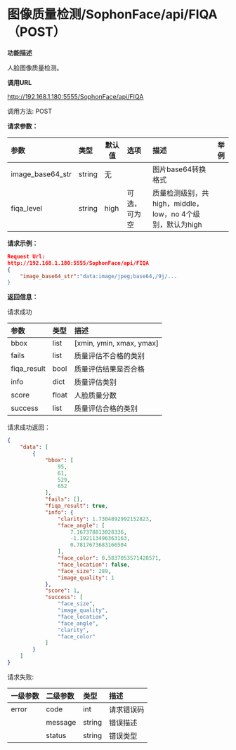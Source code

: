 # 图像质量检测/SophonFace/api/FIQA（POST）

**功能描述**

人脸图像质量检测。

**调用URL**

http://192.168.1.180:5555/SophonFace/api/FIQA

调用方法: POST

**请求参数：**

| 参数             | 类型   | 默认值 | 选项         | 描述                                                      | 举例 |
| :--------------- | :----- | ------ | :----------- | :-------------------------------------------------------- | ---- |
| image_base64_str | string | 无     |              | 图片base64转换格式                                        |      |
| fiqa_level       | string | high   | 可选，可为空 | 质量检测级别，共high，middle，low，no 4个级别，默认为high |      |

**请求示例：**

```json
Request Url:
http://192.168.1.180:5555/SophonFace/api/FIQA
{
    "image_base64_str":"data:image/jpeg;base64,/9j/...
}
```



**返回信息：**

请求成功

| 参数        | 类型  | 描述                     |
| :---------- | :---- | :----------------------- |
| bbox        | list  | [xmin, ymin, xmax, ymax] |
| fails       | list  | 质量评估不合格的类别     |
| fiqa_result | bool  | 质量评估结果是否合格     |
| info        | dict  | 质量评估类别             |
| score       | float | 人脸质量分数             |
| success     | list  | 质量评估合格的类别       |

请求成功返回：

```json
{
    "data": [
        {
            "bbox": [
                95,
                61,
                529,
                652
            ],
            "fails": [],
            "fiqa_result": true,
            "info": {
                "clarity": 1.7304892992152823,
                "face_angle": [
                    7.167378813028336,
                    -1.192113496363163,
                    0.7817673683166504
                ],
                "face_color": 0.5837053571428571,
                "face_location": false,
                "face_size": 289,
                "image_quality": 1
            },
            "score": 1,
            "success": [
                "face_size",
                "image_quality",
                "face_location",
                "face_angle",
                "clarity",
                "face_color"
            ]
        }
    ]
}
```

请求失败:

| 一级参数 | 二级参数 | 类型   | 描述       |
| :------- | :------- | :----- | :--------- |
| error    | code     | int    | 请求错误码 |
|          | message  | string | 错误描述   |
|          | status   | string | 错误类型   |
